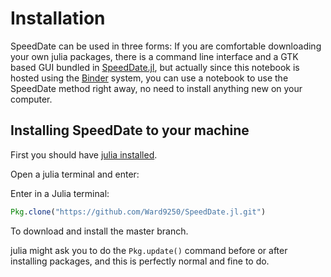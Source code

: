 # Installation

SpeedDate can be used in three forms: If you are comfortable downloading your
own julia packages, there is a command line interface and a GTK based GUI
bundled in [SpeedDate.jl](https://github.com/Ward9250/SpeedDate.jl), but
actually since this notebook is hosted using the [Binder](http://mybinder.org/)
system, you can use a notebook to use the SpeedDate method right away, no
need to install anything new on your computer.

## Installing SpeedDate to your machine

First you should have [julia installed](https://github.com/JuliaLang/julia).

Open a julia terminal and enter:

Enter in a Julia terminal:
```julia
Pkg.clone("https://github.com/Ward9250/SpeedDate.jl.git")
```
To download and install the master branch.

julia might ask you to do the `Pkg.update()` command before or after installing
packages, and this is perfectly normal and fine to do.
